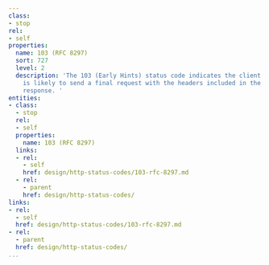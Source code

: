 ```yaml
---
class:
- stop
rel:
- self
properties:
  name: 103 (RFC 8297)
  sort: 727
  level: 2
  description: 'The 103 (Early Hints) status code indicates the client that the server
    is likely to send a final request with the headers included in the informational
    response. '
entities:
- class:
  - stop
  rel:
  - self
  properties:
    name: 103 (RFC 8297)
  links:
  - rel:
    - self
    href: design/http-status-codes/103-rfc-8297.md
  - rel:
    - parent
    href: design/http-status-codes/
links:
- rel:
  - self
  href: design/http-status-codes/103-rfc-8297.md
- rel:
  - parent
  href: design/http-status-codes/
...
```

